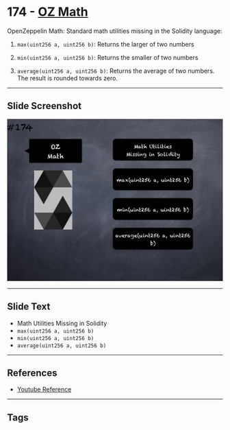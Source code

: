 # 174 - [OZ Math](OZ%20Math.md)
OpenZeppelin Math: Standard math utilities missing in the Solidity language:

1.  `max(uint256 a, uint256 b)`: Returns the larger of two numbers
    
2.  `min(uint256 a, uint256 b)`: Returns the smaller of two numbers
    
3.  `average(uint256 a, uint256 b)`: Returns the average of two numbers. The result is rounded towards zero.
___
## Slide Screenshot
![174.png](../images/solidity201/174.png)
___
## Slide Text
- Math Utilities Missing in Solidity
- `max(uint256 a, uint256 b)`
- `min(uint256 a, uint256 b)`
- `average(uint256 a, uint256 b)`
___
## References
- [Youtube Reference](https://youtu.be/L_9Fk6HRwpU?t=829)
___
## Tags